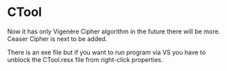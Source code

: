 # CTool
Now it has only Vigenère Cipher algorithm in the future there will be more.
Ceaser Cipher is next to be added.

There is an exe file but if you want to run program via VS you have to unblock the CTool.resx file from right-click properties.
